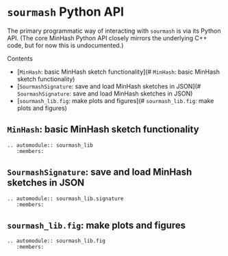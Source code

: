 # `sourmash` Python API


The primary programmatic way of interacting with `sourmash` is via
its Python API.  (The core MinHash Python API closely mirrors the
underlying C++ code, but for now this is undocumented.)

Contents
* [`MinHash`: basic MinHash sketch functionality](# `MinHash`: basic MinHash sketch functionality)
* [`SourmashSignature`: save and load MinHash sketches in JSON](# `SourmashSignature`: save and load MinHash sketches in JSON)
* [`sourmash_lib.fig`: make plots and figures](# `sourmash_lib.fig`: make plots and figures)

## `MinHash`: basic MinHash sketch functionality

```
.. automodule:: sourmash_lib
   :members:
```
## `SourmashSignature`: save and load MinHash sketches in JSON

```
.. automodule:: sourmash_lib.signature
   :members:
```
## `sourmash_lib.fig`: make plots and figures

```
.. automodule:: sourmash_lib.fig
   :members:
```
